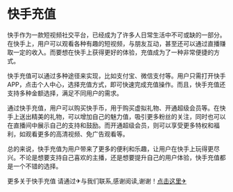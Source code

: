 # 快手充值

快手作为一款短视频社交平台，已经成为了许多人日常生活中不可或缺的一部分。在快手上，用户可以观看各种有趣的短视频，与朋友互动，甚至还可以通过直播赚取一定的收入。而要想在快手上获得更好的体验，充值成为了一种非常便捷的方式。

快手充值可以通过多种途径来实现，比如支付宝、微信支付等。用户只需打开快手APP，点击个人中心，选择充值方式，即可快速完成充值操作。而且，快手充值还支持多种金额选择，满足不同用户的需求。

通过快手充值，用户可以购买快手币，用于购买虚拟礼物、开通超级会员等。在快手上送出精美的礼物，可以增加自己的魅力值，吸引更多粉丝的关注，同时也可以在直播间中展示自己的支持和鼓励。而开通超级会员，则可以享受更多特权和福利，如观看更多的高清视频、免广告观看等。

总的来说，快手充值为用户带来了更多的便利和乐趣，让用户在快手上玩得更尽兴。不论是想要支持自己喜欢的主播，还是想要提升自己的用户体验，快手充值都是一个不错的选择。

更多关于快手充值 请通过✈与我们联系,感谢阅读,谢谢！[点击这里✈](https://t.me/pt99bot)